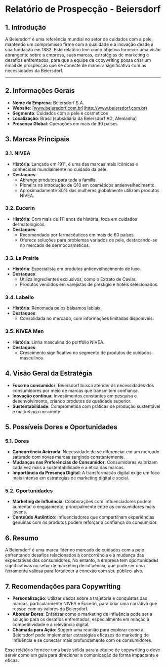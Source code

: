 # Relatório de Prospecção - Beiersdorf

## 1. Introdução
A Beiersdorf é uma referência mundial no setor de cuidados com a pele, mantendo um compromisso firme com a qualidade e a inovação desde a sua fundação em 1882. Este relatório tem como objetivo fornecer uma visão abrangente sobre a empresa, suas marcas, estratégias de marketing e desafios enfrentados, para que a equipe de copywriting possa criar um email de prospecção que se conecte de maneira significativa com as necessidades da Beiersdorf.

---

## 2. Informações Gerais
- **Nome da Empresa**: Beiersdorf S.A.
- **Website**: [www.beiersdorf.com.br](http://www.beiersdorf.com.br)
- **Segmento**: Cuidados com a pele e cosméticos
- **Localização**: Brasil (subsidiária da Beiersdorf AG, Alemanha)
- **Presença Global**: Operações em mais de 90 países

## 3. Marcas Principais

### 3.1. NIVEA
- **História**: Lançada em 1911, é uma das marcas mais icônicas e conhecidas mundialmente no cuidado da pele.
- **Destaques**:
  - Abrange produtos para toda a família.
  - Pioneira na introdução de Q10 em cosméticos antienvelhecimento.
  - Aproximadamente 30% das mulheres globalmente utilizam produtos NIVEA.
  
### 3.2. Eucerin
- **História**: Com mais de 111 anos de história, foca em cuidados dermatológicos.
- **Destaques**:
  - Recomendado por farmacêuticos em mais de 60 países.
  - Oferece soluções para problemas variados de pele, destacando-se no mercado de dermocosméticos.

### 3.3. La Prairie
- **História**: Especialista em produtos antienvelhecimento de luxo.
- **Destaques**:
  - Utiliza ingredientes exclusivos, como o Extrato de Caviar.
  - Produtos vendidos em varejistas de prestígio e hotéis selecionados.

### 3.4. Labello
- **História**: Renomada pelos bálsamos labiais.
- **Destaques**:
  - Consolidada no mercado, com informações limitadas disponíveis.

### 3.5. NIVEA Men
- **História**: Linha masculina do portfólio NIVEA.
- **Destaques**:
  - Crescimento significativo no segmento de produtos de cuidados masculinos.

## 4. Visão Geral da Estratégia
- **Foco no consumidor**: Beiersdorf busca atender às necessidades dos consumidores por meio de marcas que transmitem confiança.
- **Inovação contínua**: Investimentos constantes em pesquisa e desenvolvimento, criando produtos de qualidade superior.
- **Sustentabilidade**: Comprometida com práticas de produção sustentável e marketing consciente.

## 5. Possíveis Dores e Oportunidades

### 5.1. Dores
- **Concorrência Acirrada**: Necessidade de se diferenciar em um mercado saturado com novas marcas surgindo constantemente.
- **Mudanças nas Preferências do Consumidor**: Consumidores valorizam cada vez mais a sustentabilidade e a ética das marcas.
- **Importância da Presença Digital**: A transformação digital exige um foco mais intenso em estratégias de marketing digital e social.

### 5.2. Oportunidades
- **Marketing de Influência**: Colaborações com influenciadores podem aumentar o engajamento, principalmente entre os consumidores mais jovens.
- **Conteúdo Autêntico**: Influenciadores que compartilham experiências genuínas com os produtos podem reforçar a confiança do consumidor.

## 6. Resumo
A Beiersdorf é uma marca líder no mercado de cuidados com a pele enfrentando desafios relacionados à concorrência e à mudança das expectativas dos consumidores. No entanto, a empresa tem oportunidades significativas no setor de marketing de influência, que pode ser uma ferramenta valiosa para fortalecer a conexão com seu público-alvo.

## 7. Recomendações para Copywriting
- **Personalização**: Utilizar dados sobre a trajetória e conquistas das marcas, particularmente NIVEA e Eucerin, para criar uma narrativa que ressoe com os valores da Beiersdorf.
- **Abordar Dores**: Enfatizar como o marketing de influência pode ser a solução para os desafios enfrentados, especialmente em relação à competitividade e à relevância digital.
- **Chamada para Ação**: Sugerir uma reunião para explorar como a Beiersdorf pode implementar estratégias eficazes de marketing de influência e se conectar mais profundamente com os consumidores.

Esse relatório fornece uma base sólida para a equipe de copywriting e deve servir como um guia para direcionar a comunicação de forma impactante e eficaz.